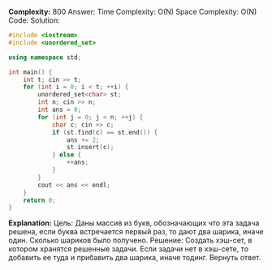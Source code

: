 **Complexity:** 800
Answer:
	Time Complexity: O(N)
	Space Complexity: O(N)
Code:
Solution:
```cpp
#include <iostream>
#include <unordered_set>

using namespace std;

int main() {
    int t; cin >> t;
    for (int i = 0; i < t; ++i) {
        unordered_set<char> st;
        int n; cin >> n;
        int ans = 0;
        for (int j = 0; j < n; ++j) {
            char c; cin >> c;
            if (st.find(c) == st.end()) {
                ans += 2;
                st.insert(c);
            } else {
                ++ans;
            }
        }
        cout << ans << endl;
    }
    return 0;
}
```
**Explanation:**
	Цель: Даны массив из букв, обозначающих что эта задача решена, если буква встречается первый раз, то дают два шарика, иначе один. Сколько шариков было получено.
	Решение: Создать хэш-сет, в котором хранятся решенные задачи. Если задачи нет в хэш-сете, то добавить ее туда и прибавить два шарика, иначе тодинг. Вернуть ответ.